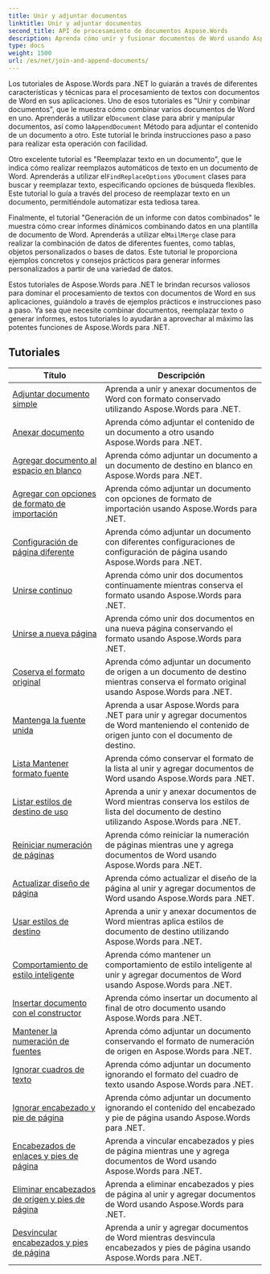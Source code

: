 ```yaml
---
title: Unir y adjuntar documentos
linktitle: Unir y adjuntar documentos
second_title: API de procesamiento de documentos Aspose.Words
description: Aprenda cómo unir y fusionar documentos de Word usando Aspose.Words para .NET. Los tutoriales le guiarán por los pasos para combinar varios archivos de Word en un solo documento.
type: docs
weight: 1500
url: /es/net/join-and-append-documents/
---
```

 Los tutoriales de Aspose.Words para .NET lo guiarán a través de diferentes características y técnicas para el procesamiento de textos con documentos de Word en sus aplicaciones. Uno de esos tutoriales es "Unir y combinar documentos", que le muestra cómo combinar varios documentos de Word en uno. Aprenderás a utilizar el`Document` clase para abrir y manipular documentos, así como la`AppendDocument` Método para adjuntar el contenido de un documento a otro. Este tutorial le brinda instrucciones paso a paso para realizar esta operación con facilidad.

Otro excelente tutorial es "Reemplazar texto en un documento", que le indica cómo realizar reemplazos automáticos de texto en un documento de Word. Aprenderás a utilizar el`FindReplaceOptions` y`Document` clases para buscar y reemplazar texto, especificando opciones de búsqueda flexibles. Este tutorial lo guía a través del proceso de reemplazar texto en un documento, permitiéndole automatizar esta tediosa tarea.

 Finalmente, el tutorial "Generación de un informe con datos combinados" le muestra cómo crear informes dinámicos combinando datos en una plantilla de documento de Word. Aprenderás a utilizar el`MailMerge` clase para realizar la combinación de datos de diferentes fuentes, como tablas, objetos personalizados o bases de datos. Este tutorial le proporciona ejemplos concretos y consejos prácticos para generar informes personalizados a partir de una variedad de datos.

Estos tutoriales de Aspose.Words para .NET le brindan recursos valiosos para dominar el procesamiento de textos con documentos de Word en sus aplicaciones, guiándolo a través de ejemplos prácticos e instrucciones paso a paso. Ya sea que necesite combinar documentos, reemplazar texto o generar informes, estos tutoriales lo ayudarán a aprovechar al máximo las potentes funciones de Aspose.Words para .NET.

 ## Tutoriales
| Título | Descripción |
| --- | --- |
| [Adjuntar documento simple](./simple-append-document/) | Aprenda a unir y anexar documentos de Word con formato conservado utilizando Aspose.Words para .NET. |
| [Anexar documento](./append-document/) | Aprenda cómo adjuntar el contenido de un documento a otro usando Aspose.Words para .NET. |
| [Agregar documento al espacio en blanco](./append-document-to-blank/) | Aprenda cómo adjuntar un documento a un documento de destino en blanco en Aspose.Words para .NET. |
| [Agregar con opciones de formato de importación](./append-with-import-format-options/) | Aprenda cómo adjuntar un documento con opciones de formato de importación usando Aspose.Words para .NET. |
| [Configuración de página diferente](./different-page-setup/) | Aprenda cómo adjuntar un documento con diferentes configuraciones de configuración de página usando Aspose.Words para .NET. |
| [Unirse continuo](./join-continuous/) | Aprenda cómo unir dos documentos continuamente mientras conserva el formato usando Aspose.Words para .NET. |
| [Unirse a nueva página](./join-new-page/) | Aprenda cómo unir dos documentos en una nueva página conservando el formato usando Aspose.Words para .NET. |
| [Coserva el formato original](./keep-source-formatting/) | Aprenda cómo adjuntar un documento de origen a un documento de destino mientras conserva el formato original usando Aspose.Words para .NET. |
| [Mantenga la fuente unida](./keep-source-together/) | Aprenda a usar Aspose.Words para .NET para unir y agregar documentos de Word manteniendo el contenido de origen junto con el documento de destino. |
| [Lista Mantener formato fuente](./list-keep-source-formatting/) | Aprenda cómo conservar el formato de la lista al unir y agregar documentos de Word usando Aspose.Words para .NET. |
| [Listar estilos de destino de uso](./list-use-destination-styles/) | Aprenda a unir y anexar documentos de Word mientras conserva los estilos de lista del documento de destino utilizando Aspose.Words para .NET. |
| [Reiniciar numeración de páginas](./restart-page-numbering/) | Aprenda cómo reiniciar la numeración de páginas mientras une y agrega documentos de Word usando Aspose.Words para .NET. |
| [Actualizar diseño de página](./update-page-layout/) | Aprenda cómo actualizar el diseño de la página al unir y agregar documentos de Word usando Aspose.Words para .NET. |
| [Usar estilos de destino](./use-destination-styles/) | Aprenda a unir y anexar documentos de Word mientras aplica estilos de documento de destino utilizando Aspose.Words para .NET. |
| [Comportamiento de estilo inteligente](./smart-style-behavior/) | Aprenda cómo mantener un comportamiento de estilo inteligente al unir y agregar documentos de Word usando Aspose.Words para .NET. |
| [Insertar documento con el constructor](./insert-document-with-builder/) | Aprenda cómo insertar un documento al final de otro documento usando Aspose.Words para .NET. |
| [Mantener la numeración de fuentes](./keep-source-numbering/) | Aprenda cómo adjuntar un documento conservando el formato de numeración de origen en Aspose.Words para .NET. |
| [Ignorar cuadros de texto](./ignore-text-boxes/) | Aprenda cómo adjuntar un documento ignorando el formato del cuadro de texto usando Aspose.Words para .NET. |
| [Ignorar encabezado y pie de página](./ignore-header-footer/) | Aprenda cómo adjuntar un documento ignorando el contenido del encabezado y pie de página usando Aspose.Words para .NET. |
| [Encabezados de enlaces y pies de página](./link-headers-footers/) | Aprenda a vincular encabezados y pies de página mientras une y agrega documentos de Word usando Aspose.Words para .NET. |
| [Eliminar encabezados de origen y pies de página](./remove-source-headers-footers/) | Aprenda a eliminar encabezados y pies de página al unir y agregar documentos de Word usando Aspose.Words para .NET. |
| [Desvincular encabezados y pies de página](./unlink-headers-footers/) | Aprenda a unir y agregar documentos de Word mientras desvincula encabezados y pies de página usando Aspose.Words para .NET. |